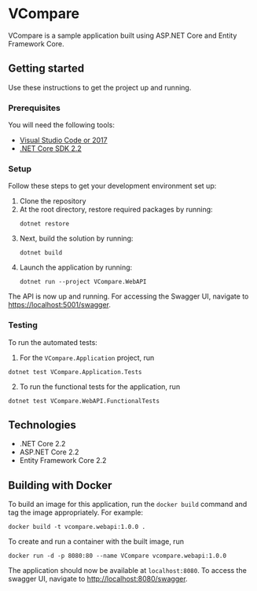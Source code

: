 # VCompare

VCompare is a sample application built using ASP.NET Core and Entity Framework Core.

## Getting started
Use these instructions to get the project up and running.

### Prerequisites
You will need the following tools:
* [Visual Studio Code or 2017](https://www.visualstudio.com/downloads/)
* [.NET Core SDK 2.2](https://www.microsoft.com/net/download/dotnet-core/2.2)

### Setup
Follow these steps to get your development environment set up:

  1. Clone the repository
  2. At the root directory, restore required packages by running:
     ```
     dotnet restore
     ```
  3. Next, build the solution by running:
     ```
     dotnet build
     ```
  4. Launch the application by running:
     ```
     dotnet run --project VCompare.WebAPI
     ```
The API is now up and running. For accessing the Swagger UI, navigate to [https://localhost:5001/swagger](https://localhost:5001/swagger).

### Testing
To run the automated tests:
  1. For the `VCompare.Application` project, run
  ```
  dotnet test VCompare.Application.Tests
  ```
  2. To run the functional tests for the application, run
  ```
  dotnet test VCompare.WebAPI.FunctionalTests
  ```

## Technologies
* .NET Core 2.2
* ASP.NET Core 2.2
* Entity Framework Core 2.2

## Building with Docker
To build an image for this application, run the `docker build` command and tag the image appropriately. For example:
```
docker build -t vcompare.webapi:1.0.0 .
```
To create and run a container with the built image, run
```
docker run -d -p 8080:80 --name VCompare vcompare.webapi:1.0.0
```
The application should now be available at `localhost:8080`. To access the swagger UI, navigate to [http://localhost:8080/swagger](http://localhost:8080/swagger).
